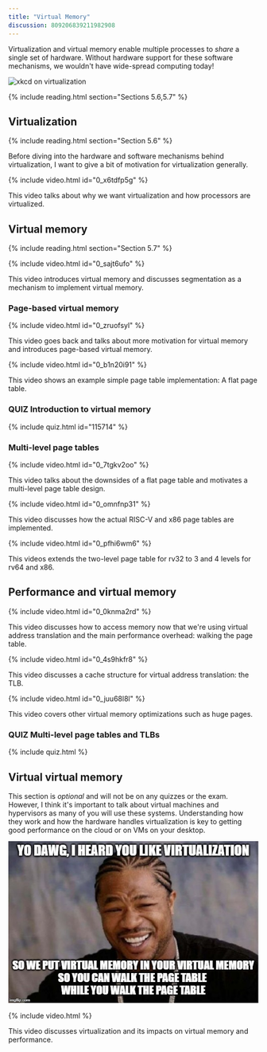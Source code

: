 ```yaml
---
title: "Virtual Memory"
discussion: 809206839211982908
---
```


Virtualization and virtual memory enable multiple processes to *share* a single set of hardware.
Without hardware support for these software mechanisms, we wouldn't have wide-spread computing today!

![xkcd on virtualization](https://imgs.xkcd.com/comics/xkcde.png)

{% include reading.html section="Sections 5.6,5.7" %}

## Virtualization

{% include reading.html section="Section 5.6" %}

Before diving into the hardware and software mechanisms behind virtualization, I want to give a bit of motivation for virtualization generally.

{% include video.html id="0_x6tdfp5g" %}

This video talks about why we want virtualization and how processors are virtualized.

## Virtual memory

{% include reading.html section="Section 5.7" %}

{% include video.html id="0_sajt6ufo" %}

This video introduces virtual memory and discusses segmentation as a mechanism to implement virtual memory.

### Page-based virtual memory

{% include video.html id="0_zruofsyl" %}

This video goes back and talks about more motivation for virtual memory and introduces page-based virtual memory.

{% include video.html id="0_b1n20i91" %}

This video shows an example simple page table implementation: A flat page table.

### **QUIZ** Introduction to virtual memory

{% include quiz.html id="115714" %}

### Multi-level page tables

{% include video.html id="0_7tgkv2oo" %}

This video talks about the downsides of a flat page table and motivates a multi-level page table design.

{% include video.html id="0_omnfnp31" %}

This video discusses how the actual RISC-V and x86 page tables are implemented.

{% include video.html id="0_pfhi6wm6" %}

This videos extends the two-level page table for rv32 to 3 and 4 levels for rv64 and x86.

## Performance and virtual memory

{% include video.html id="0_0knma2rd" %}

This video discusses how to access memory now that we're using virtual address translation and the main performance overhead: walking the page table.

{% include video.html id="0_4s9hkfr8" %}

This video discusses a cache structure for virtual address translation: the TLB.

{% include video.html id="0_juu68l8l" %}

This video covers other virtual memory optimizations such as huge pages.

### **QUIZ** Multi-level page tables and TLBs

{% include quiz.html %}

## Virtual virtual memory

This section is *optional* and will not be on any quizzes or the exam.
However, I think it's important to talk about virtual machines and hypervisors as many of you will use these systems.
Understanding how they work and how the hardware handles virtualization is key to getting good performance on the cloud or on VMs on your desktop.

![yo dawg meme](/img/xzibit.jpg)

{% include video.html %}

This video discusses virtualization and its impacts on virtual memory and performance.
